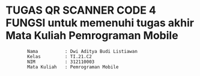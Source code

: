 # TUGAS QR SCANNER CODE 4 FUNGSI untuk memenuhi tugas akhir Mata Kuliah Pemrograman Mobile

            Nama          : Dwi Aditya Budi Listiawan
            Kelas         : TI.21.C2
            NIM           : 312110003
            Mata Kuliah   : Pemrograman Mobile
